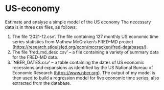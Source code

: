 # US-economy
Estimate and analyse a simple model of the US economy
The necessary data is in three csv files, as follows:
1. The file ‘2021-12.csv’. The file containing 127 monthly US economic time series
statistics from Mathew McCraken’s FRED-MD project
(https://research.stlouisfed.org/econ/mccracken/fred-databases/).
2. The file ‘fred_md_desc.csv’ – a file containing a variety of summary data for the
FRED-MD data.
3. ‘NBER_DATES.csv’ – a table containing the dates of US economic recessions
and expansions as identified by the US National Bureau of Economic Research
(https://www.nber.org).
The output of my model is then used to build a regression model for five economic time
series, also extracted from the database.
